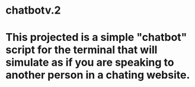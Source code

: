 # chatbotv.2
# This projected is a simple "chatbot" script for the terminal that will simulate as if you are speaking to another person in a chating website.
